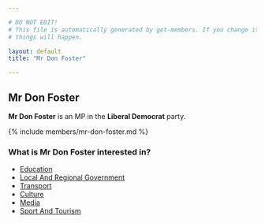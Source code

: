 ```yaml
---

# DO NOT EDIT!
# This file is automatically generated by get-members. If you change it, bad
# things will happen.

layout: default
title: "Mr Don Foster"

---
```


## Mr Don Foster

**Mr Don Foster** is an MP in the **Liberal Democrat** party.

{% include members/mr-don-foster.md %}

### What is Mr Don Foster interested in?


* [Education](/interests/education.html)
* [Local And Regional Government](/interests/local-and-regional-government.html)
* [Transport](/interests/transport.html)
* [Culture](/interests/culture.html)
* [Media](/interests/media.html)
* [Sport And Tourism](/interests/sport-and-tourism.html)
